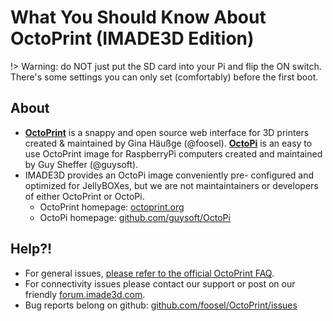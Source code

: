 # What You Should Know About OctoPrint (IMADE3D Edition)

!> Warning: do NOT just put the SD card into your Pi and flip the ON switch. There's some settings you can only set (comfortably) before the first boot.

## About

- **[OctoPrint](http://octoprint.org)** is a snappy and open source web interface for 3D printers created & maintained by Gina Häußge (@foosel). **[OctoPi](https://github.com/guysoft/OctoPi)** is an easy to use OctoPrint image for RaspberryPi computers created and maintained by Guy Sheffer (@guysoft).
- IMADE3D provides an OctoPi image conveniently pre- configured and optimized for JellyBOXes, but we are not maintaintainers or developers of either OctoPrint or OctoPi.
    - OctoPrint homepage: [octoprint.org](https://octoprint.org/)
    - OctoPi homepage: [github.com/guysoft/OctoPi](https://github.com/guysoft/OctoPi)

## Help?!

- For general issues, [please refer to the official OctoPrint FAQ](https://community.octoprint.org/c/support/faq).
- For connectivity issues please contact our support or post on our friendly [forum.imade3d.com](http://forum.imade3d.com).
- Bug reports belong on github: [github.com/foosel/OctoPrint/issues](https://github.com/foosel/OctoPrint/issues)